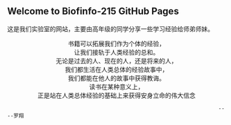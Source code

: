 ## Welcome to Biofinfo-215 GitHub Pages

这是我们实验室的网站，主要由高年级的同学分享一些学习经验给师弟师妹。




<center>书籍可以拓展我们作为个体的经验，</center>

<center>让我们接轨于人类经验的总和。</center>

<center>无论是过去的人、现在的人，还是将来的人，</center>

<center>我们都生活在人类总体的经验故事中，</center>

<center>我们都能在他人的故事中获得教诲。</center>

<center>读书在某种意义上，</center>

<center>正是站在人类总体经验的基础上来获得安身立命的伟大信念</center>


                                                                        ----罗翔
